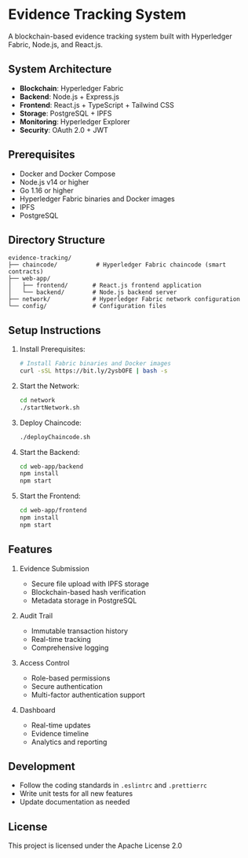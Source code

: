 # Evidence Tracking System

A blockchain-based evidence tracking system built with Hyperledger Fabric, Node.js, and React.js.

## System Architecture

- **Blockchain**: Hyperledger Fabric
- **Backend**: Node.js + Express.js
- **Frontend**: React.js + TypeScript + Tailwind CSS
- **Storage**: PostgreSQL + IPFS
- **Monitoring**: Hyperledger Explorer
- **Security**: OAuth 2.0 + JWT

## Prerequisites

- Docker and Docker Compose
- Node.js v14 or higher
- Go 1.16 or higher
- Hyperledger Fabric binaries and Docker images
- IPFS
- PostgreSQL

## Directory Structure

```
evidence-tracking/
├── chaincode/           # Hyperledger Fabric chaincode (smart contracts)
├── web-app/            
│   ├── frontend/       # React.js frontend application
│   └── backend/        # Node.js backend server
├── network/            # Hyperledger Fabric network configuration
└── config/             # Configuration files
```

## Setup Instructions

1. Install Prerequisites:
   ```bash
   # Install Fabric binaries and Docker images
   curl -sSL https://bit.ly/2ysbOFE | bash -s
   ```

2. Start the Network:
   ```bash
   cd network
   ./startNetwork.sh
   ```

3. Deploy Chaincode:
   ```bash
   ./deployChaincode.sh
   ```

4. Start the Backend:
   ```bash
   cd web-app/backend
   npm install
   npm start
   ```

5. Start the Frontend:
   ```bash
   cd web-app/frontend
   npm install
   npm start
   ```

## Features

1. Evidence Submission
   - Secure file upload with IPFS storage
   - Blockchain-based hash verification
   - Metadata storage in PostgreSQL

2. Audit Trail
   - Immutable transaction history
   - Real-time tracking
   - Comprehensive logging

3. Access Control
   - Role-based permissions
   - Secure authentication
   - Multi-factor authentication support

4. Dashboard
   - Real-time updates
   - Evidence timeline
   - Analytics and reporting

## Development

- Follow the coding standards in `.eslintrc` and `.prettierrc`
- Write unit tests for all new features
- Update documentation as needed

## License

This project is licensed under the Apache License 2.0 